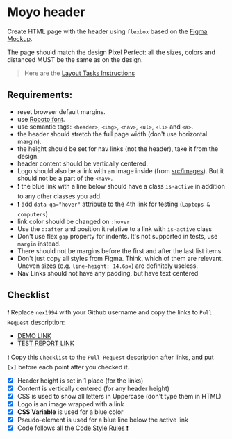# Moyo header
Create HTML page with the header using `flexbox` based on the [Figma Mockup](https://www.figma.com/file/1sog2rmfyCjnVxkeZ3ptnc/MOYO-%2F-Header?node-id=0%3A1&mode=dev).

The page should match the design Pixel Perfect: all the sizes, colors and distanced MUST be the same as on the design.

> Here are the [Layout Tasks Instructions](https://mate-academy.github.io/layout_task-guideline)

## Requirements:

- reset browser default margins.
- use [Roboto font](https://fonts.google.com/specimen/Roboto).
- use semantic tags: `<header>`, `<img>`, `<nav>`, `<ul>`, `<li>` and `<a>`.
- the header should stretch the full page width (don't use horizontal margin).
- the height should be set for nav links (not the header), take it from the design.
- header content should be vertically centered.
- Logo should also be a link with an image inside (from [src/images](src/images)). But it should not be a part of the `<nav>`.
- ❗️ the blue link with a line below should have a class `is-active` in addition to any other classes you add.
- ❗️ add `data-qa="hover"` attribute to the 4th link for testing (`Laptops & computers`)
- link color should be changed on `:hover`
- Use the `::after` and position it relative to a link with `is-active` class
- Don't use flex `gap` property for indents. It's not supported in tests, use `margin` instead.
- There should not be margins before the first and after the last list items
- Don't just copy all styles from Figma. Think, which of them are relevant. Uneven sizes (e.g. `line-height: 14.6px`) are definitely useless.
- Nav Links should not have any padding, but have text centered

## Checklist

❗️ Replace `nex1994` with your Github username and copy the links to `Pull Request` description:

- [DEMO LINK](https://nex1994.github.io/layout_moyo-header/)
- [TEST REPORT LINK](https://nex1994.github.io/layout_moyo-header/report/html_report/)

❗️ Copy this `Checklist` to the `Pull Request` description after links, and put `- [x]` before each point after you checked it.

- [x] Header height is set in 1 place (for the links)
- [x] Content is vertically centered (for any header height)
- [x] CSS is used to show all letters in Uppercase (don't type them in HTML)
- [x] Logo is an image wrapped with a link
- [x] **CSS Variable** is used for a blue color
- [x] Pseudo-element is used for a blue line below the active link
- [x] Code follows all the [Code Style Rules ❗️](./checklist.md)
